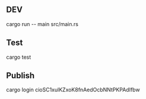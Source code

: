 ## DEV

cargo run -- main src/main.rs

## Test

cargo test

## Publish
cargo login cioSC1xulKZxoK8fnAedOcbNNtPKPAdIfbw
